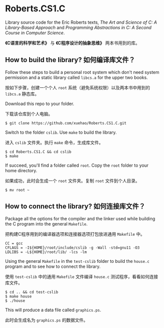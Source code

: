 # Roberts.CS1.C

Library source code for the Eric Roberts texts, *The Art and Science of C: A Library-Based Approach* and *Programming Abstractions in C: A Second Course in Computer Science*.

**《C语言的科学和艺术》** 与 **《C程序设计的抽象思维》** 两本书用到的库。

## How to build the library? 如何编译库文件？

Follow these steps to build a personal root system which don't need system permission and a static library called `libcs.a` for the upper two books.

按如下步骤，创建一个个人 `root` 系统（避免系统权限）以及两本书中用到的 `libcs.a` 静态库。

Download this repo to your folder.

下载该仓库到个人电脑。

```shell
$ git clone https://github.com/xuehao/Roberts.CS1.C.git
```

Switch to the folder `cslib`. Use `make` to build the library.

进入 `cslib` 文件夹。执行 `make` 命令，生成库文件。

```shell
$ cd Roberts.CS1.C && cd cslib
$ make
```

If succeed, you'll find a folder called `root`. Copy the `root` folder to your home directory.

如果成功，此时会生成一个 `root` 文件夹。复制 `root` 文件到个人目录。

```shell
$ mv root ~
```

## How to connect the library? 如何连接库文件？

Package all the options for the compiler and the linker used while building the C program into the general `Makefile`.

把构建C程序用到的编译器选项和连接器选项打包放进通用 `Makefile` 中。

```
CC = gcc
CFLAGS = -I${HOME}/root/include/cslib -g -Wall -std=gnu11 -O3
LDLIBS = -L${HOME}/root/lib/ -lcs -lm
```

Using the general `Makefile` in the `test-cslib` folder to build the `house.c` program and to see how to connect the library.

使用 `test-cslib` 中的通用 `Makefile` 文件编译 `house.c` 测试程序，看看如何连接库文件。

```shell
$ cd .. && cd test-cslib
$ make house
$ ./house
```

This will produce a data file called `graphics.ps`.

此时会生成名为 `graphics.ps` 的数据文件。
